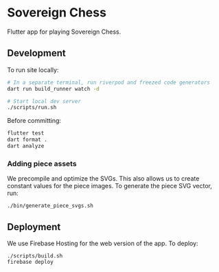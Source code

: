 # Sovereign Chess

Flutter app for playing Sovereign Chess.

## Development

To run site locally:

```bash
# In a separate terminal, run riverpod and freezed code generators
dart run build_runner watch -d

# Start local dev server
./scripts/run.sh
```

Before committing:

```bash
flutter test
dart format .
dart analyze
```

### Adding piece assets

We precompile and optimize the SVGs.  This also allows us to create constant values for the piece images.  To generate the piece SVG vector, run:

```
./bin/generate_piece_svgs.sh
```

## Deployment

We use Firebase Hosting for the web version of the app.  To deploy:

```
./scripts/build.sh
firebase deploy
```
